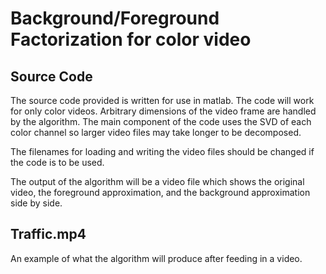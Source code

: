 <h1>
  Background/Foreground Factorization for color video
</h1>

<h2>
  Source Code
</h2>

<p>The source code provided is written for use in matlab. The code will work for only color videos. Arbitrary dimensions of the video frame are handled by the algorithm. The main component of the code uses the SVD of each color channel so larger video files may take longer to be decomposed.
</p>

<p>
  The filenames for loading and writing the video files should be changed if the code is to be used. 
</p>

<p>
The output of the algorithm will be a video file which shows the original video, the foreground approximation, and the background approximation side by side.
<p>

<h2>
Traffic.mp4
</h2>

An example of what the algorithm will produce after feeding in a video. 
